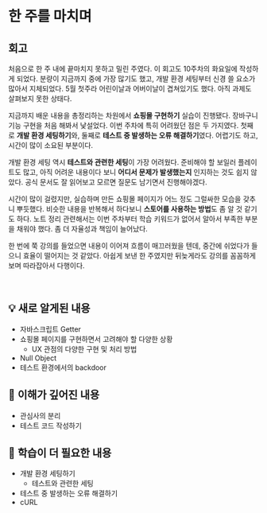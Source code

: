# 한 주를 마치며

## 회고

처음으로 한 주 내에 끝마치지 못하고 밀린 주였다. 이 회고도 10주차의 화요일에 작성하게 되었다.
분량이 지금까지 중에 가장 많기도 했고, 개발 환경 세팅부터 신경 쓸 요소가 많아서 지체되었다. 
5월 첫주라 어린이날과 어버이날이 겹쳐있기도 했다. 아직 과제도 살펴보지 못한 상태다. 

지금까지 배운 내용을 총정리하는 차원에서 **쇼핑몰 구현하기** 실습이 진행됐다. 장바구니 기능 구현을 
처음 해봐서 낯설었다. 이번 주차에 특히 어려웠던 점은 두 가지였다. 
첫째로 **개발 환경 세팅하기**와, 둘째로 **테스트 중 발생하는 오류 해결하기**였다. 
어렵기도 하고, 시간이 많이 소요된 부분이다. 

개발 환경 세팅 역시 **테스트와 관련한 세팅**이 가장 어려웠다. 준비해야 할 보일러 플레이트도 많고,
아직 어려운 내용이다 보니 **어디서 문제가 발생했는지** 인지하는 것도 쉽지 않았다. 
공식 문서도 잘 읽어보고 모르면 질문도 남기면서 진행해야겠다.

시간이 많이 걸렸지만, 실습하며 만든 쇼핑몰 페이지가 어느 정도 그럴싸한 모습을 갖추니 뿌듯했다.
비슷한 내용을 반복해서 하다보니 **스토어를 사용하는 방법**도 좀 알 것 같기도 하다. 
노트 정리 관련해서는 이번 주차부터 학습 키워드가 없어서 알아서 부족한 부분을 채워야 했다. 
좀 더 자율성과 책임이 늘어났다. 

한 번에 쭉 강의를 들었으면 내용이 이어져 흐름이 매끄러웠을 텐데, 중간에 쉬었다가 들으니 효율이 떨어지는 것 같았다.
아쉽게 보낸 한 주였지만 뒤늦게라도 강의를 꼼꼼하게 보며 따라잡아서 다행이다.

<br>

## 💡 새로 알게된 내용

- 자바스크립트 Getter
- 쇼핑몰 페이지를 구현하면서 고려해야 할 다양한 상황
  - UX 관점의 다양한 구현 및 처리 방법
- Null Object
- 테스트 환경에서의 backdoor


## 🔎 이해가 깊어진 내용

- 관심사의 분리
- 테스트 코드 작성하기 


## 🤔 학습이 더 필요한 내용

- 개발 환경 세팅하기
  - 테스트와 관련한 세팅
- 테스트 중 발생하는 오류 해결하기
- cURL
